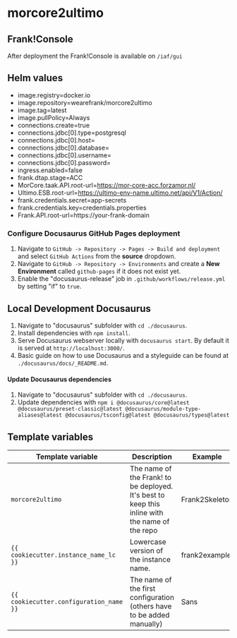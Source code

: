 # morcore2ultimo

## Frank!Console

After deployment the Frank!Console is available on `/iaf/gui`

## Helm values

- image.registry=docker.io
- image.repository=wearefrank/morcore2ultimo
- image.tag=latest
- image.pullPolicy=Always
- connections.create=true
- connections.jdbc[0].type=postgresql
- connections.jdbc[0].host=
- connections.jdbc[0].database=
- connections.jdbc[0].username=
- connections.jdbc[0].password=
- ingress.enabled=false
- frank.dtap.stage=ACC
- MorCore.taak.API.root-url=https://mor-core-acc.forzamor.nl/
- Ultimo.ESB.root-url=https://ultimo-env-name.ultimo.net/api/V1/Action/
- frank.credentials.secret=app-secrets
- frank.credentials.key=credentials.properties
- Frank.API.root-url=https://your-frank-domain

### Configure Docusaurus GitHub Pages deployment
1. Navigate to `GitHub -> Repository -> Pages -> Build and deployment` and select `GitHub Actions` from the **source** dropdown.
2. Navigate to `GitHub -> Repository -> Environments` and create a **New Environment** called `github-pages` if it does not exist yet.
3. Enable the "docusaurus-release" job in `.github/workflows/release.yml` by setting "if" to `true`.

## Local Development Docusaurus
1. Navigate to "docusaurus" subfolder with `cd ./docusaurus`.
2. Install dependencies with `npm install`.
3. Serve Docusaurus webserver locally with `docusaurus start`. By default it is served at `http://localhost:3000/`.
4. Basic guide on how to use Docusaurus and a styleguide can be found at `./docusaurus/docs/_README.md`.

#### Update Docusaurus dependencies
1. Navigate to "docusaurus" subfolder with `cd ./docusaurus`.
2. Update dependencies with `npm i @docusaurus/core@latest @docusaurus/preset-classic@latest @docusaurus/module-type-aliases@latest @docusaurus/tsconfig@latest @docusaurus/types@latest`

## Template variables

| Template variable             | Description                                                                                    | Example        |
|-------------------------------|------------------------------------------------------------------------------------------------|----------------|
| `morcore2ultimo`            | The name of the Frank! to be deployed. It's best to keep this inline with the name of the repo | Frank2Skeleton |
| `{{ cookiecutter.instance_name_lc }}`         | Lowercase version of the instance name.                                                        | frank2example  |
| `{{ cookiecutter.configuration_name }}`       | The name of the first configuration (others have to be added manually)                         | Sans           |
